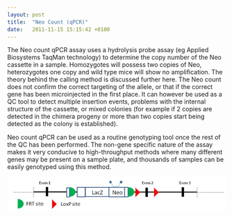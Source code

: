 ```yaml
---
layout: post
title:  "Neo Count (qPCR)"
date:   2011-11-15 15:15:42 +0100
---
```


The Neo count qPCR assay uses a hydrolysis probe assay (eg Applied Biosystems TaqMan technology) to determine the copy number of the Neo cassette in a sample. Homozygotes will possess two copies of Neo, heterozygotes one copy and wild type mice will show no amplification. The theory behind the calling method is discussed further here.
The Neo count does not confirm the correct targeting of the allele, or that if the correct gene has been microinjected in the first place. It can however be used as a QC tool to detect multiple insertion events, problems with the internal structure of the cassette, or mixed colonies (for example if 2 copies are detected in the chimera progeny or more than two copies start being detected as the colony is established).

Neo count qPCR can be used as a routine genotyping tool once the rest of the QC has been performed. The non-gene specific nature of the assay makes it very conducive to high-throughput methods where many different genes may be present on a sample plate, and thousands of samples can be easily genotyped using this method.

![alt text][image-neo-qpcr1]

[image-neo-qpcr1]: /images/neo_qpcr1.jpg "NEO qPCR"